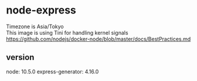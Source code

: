 # node-express

Timezone is Asia/Tokyo  
This image is using Tini for handling kernel signals  
https://github.com/nodejs/docker-node/blob/master/docs/BestPractices.md

## version

<!-- node: 8.11.1   -->
node: 10.5.0
express-generator: 4.16.0  